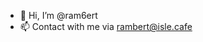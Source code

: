 - 👋 Hi, I’m @ram6ert
- 📫 Contact with me via [rambert@isle.cafe](mailto:rambert@isle.cafe)

<!---
ram6ert/ram6ert is a ✨ special ✨ repository because its `README.md` (this file) appears on your GitHub profile.
You can click the Preview link to take a look at your changes.
--->

